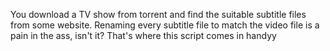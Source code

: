 You download a TV show from torrent and find the suitable subtitle files from some website.
Renaming every subtitle file to match the video file is a pain in the ass, isn't it?
That's where this script comes in handyy